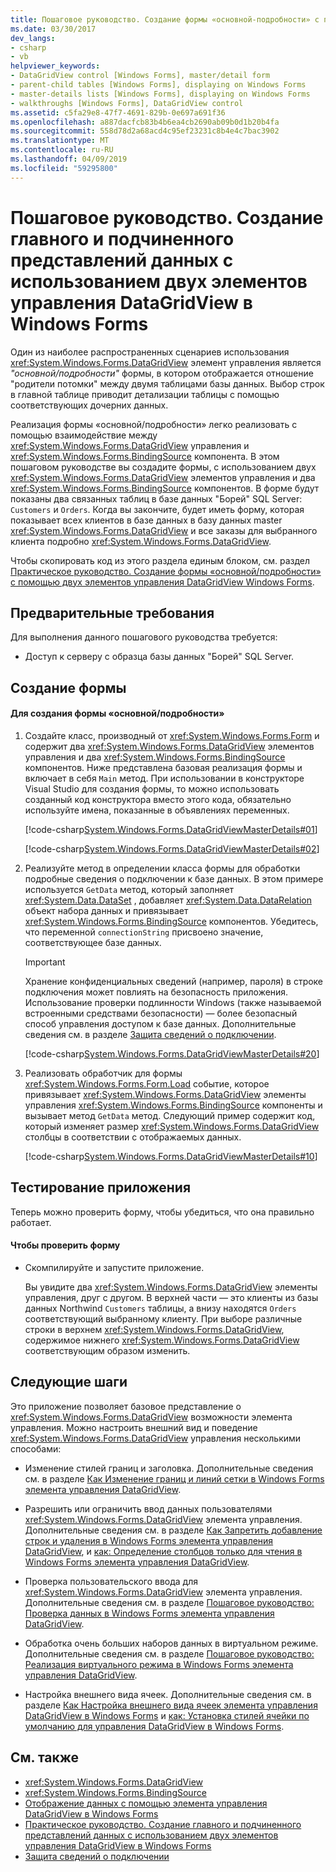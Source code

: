```yaml
---
title: Пошаговое руководство. Создание формы «основной-подробности» с помощью двух элементов управления DataGridView Windows Forms
ms.date: 03/30/2017
dev_langs:
- csharp
- vb
helpviewer_keywords:
- DataGridView control [Windows Forms], master/detail form
- parent-child tables [Windows Forms], displaying on Windows Forms
- master-details lists [Windows Forms], displaying on Windows Forms
- walkthroughs [Windows Forms], DataGridView control
ms.assetid: c5fa29e8-47f7-4691-829b-0e697a691f36
ms.openlocfilehash: a887dacfcb83b4b6ea4cb2690ab09b0d1b20b4fa
ms.sourcegitcommit: 558d78d2a68acd4c95ef23231c8b4e4c7bac3902
ms.translationtype: MT
ms.contentlocale: ru-RU
ms.lasthandoff: 04/09/2019
ms.locfileid: "59295800"
---
```

# <a name="walkthrough-creating-a-masterdetail-form-using-two-windows-forms-datagridview-controls"></a>Пошаговое руководство. Создание главного и подчиненного представлений данных с использованием двух элементов управления DataGridView в Windows Forms
Один из наиболее распространенных сценариев использования <xref:System.Windows.Forms.DataGridView> элемент управления является *"основной/подробности"* формы, в котором отображается отношение "родители потомки" между двумя таблицами базы данных. Выбор строк в главной таблице приводит детализации таблицы с помощью соответствующих дочерних данных.  
  
 Реализация формы «основной/подробности» легко реализовать с помощью взаимодействие между <xref:System.Windows.Forms.DataGridView> управления и <xref:System.Windows.Forms.BindingSource> компонента. В этом пошаговом руководстве вы создадите формы, с использованием двух <xref:System.Windows.Forms.DataGridView> элементов управления и два <xref:System.Windows.Forms.BindingSource> компонентов. В форме будут показаны два связанных таблиц в базе данных "Борей" SQL Server: `Customers` и `Orders`. Когда вы закончите, будет иметь форму, которая показывает всех клиентов в базе данных в базу данных master <xref:System.Windows.Forms.DataGridView> и все заказы для выбранного клиента подробно <xref:System.Windows.Forms.DataGridView>.  
  
 Чтобы скопировать код из этого раздела единым блоком, см. раздел [Практическое руководство. Создание формы «основной/подробности» с помощью двух элементов управления DataGridView Windows Forms](create-a-master-detail-form-using-two-datagridviews.md).  
  
## <a name="prerequisites"></a>Предварительные требования  
 Для выполнения данного пошагового руководства требуется:  
  
-   Доступ к серверу с образца базы данных "Борей" SQL Server.  
  
## <a name="creating-the-form"></a>Создание формы  
  
#### <a name="to-create-a-masterdetail-form"></a>Для создания формы «основной/подробности»  
  
1. Создайте класс, производный от <xref:System.Windows.Forms.Form> и содержит два <xref:System.Windows.Forms.DataGridView> элементов управления и два <xref:System.Windows.Forms.BindingSource> компонентов. Ниже представлена базовая реализация формы и включает в себя `Main` метод. При использовании в конструкторе Visual Studio для создания формы, то можно использовать созданный код конструктора вместо этого кода, обязательно используйте имена, показанные в объявлениях переменных.  
  
     [!code-csharp[System.Windows.Forms.DataGridViewMasterDetails#01](~/samples/snippets/csharp/VS_Snippets_Winforms/System.Windows.Forms.DataGridViewMasterDetails/CS/masterdetails.cs#01)]
       
    [!code-csharp[System.Windows.Forms.DataGridViewMasterDetails#02](~/samples/snippets/csharp/VS_Snippets_Winforms/System.Windows.Forms.DataGridViewMasterDetails/CS/masterdetails.cs#02)]
      
  
2. Реализуйте метод в определении класса формы для обработки подробные сведения о подключении к базе данных. В этом примере используется `GetData` метод, который заполняет <xref:System.Data.DataSet> , добавляет <xref:System.Data.DataRelation> объект набора данных и привязывает <xref:System.Windows.Forms.BindingSource> компонентов. Убедитесь, что переменной `connectionString` присвоено значение, соответствующее базе данных.  
  
    > [!IMPORTANT]
    >  Хранение конфиденциальных сведений (например, пароля) в строке подключения может повлиять на безопасность приложения. Использование проверки подлинности Windows (также называемой встроенными средствами безопасности) — более безопасный способ управления доступом к базе данных. Дополнительные сведения см. в разделе [Защита сведений о подключении](../../data/adonet/protecting-connection-information.md).  
  
     [!code-csharp[System.Windows.Forms.DataGridViewMasterDetails#20](~/samples/snippets/csharp/VS_Snippets_Winforms/System.Windows.Forms.DataGridViewMasterDetails/CS/masterdetails.cs#20)]
       
  
3. Реализовать обработчик для формы <xref:System.Windows.Forms.Form.Load> событие, которое привязывает <xref:System.Windows.Forms.DataGridView> элементы управления <xref:System.Windows.Forms.BindingSource> компоненты и вызывает метод `GetData` метод. Следующий пример содержит код, который изменяет размер <xref:System.Windows.Forms.DataGridView> столбцы в соответствии с отображаемых данных.  
  
     [!code-csharp[System.Windows.Forms.DataGridViewMasterDetails#10](~/samples/snippets/csharp/VS_Snippets_Winforms/System.Windows.Forms.DataGridViewMasterDetails/CS/masterdetails.cs#10)]
       
  
## <a name="testing-the-application"></a>Тестирование приложения  
 Теперь можно проверить форму, чтобы убедиться, что она правильно работает.  
  
#### <a name="to-test-the-form"></a>Чтобы проверить форму  
  
-   Скомпилируйте и запустите приложение.  
  
     Вы увидите два <xref:System.Windows.Forms.DataGridView> элементы управления, друг с другом. В верхней части — это клиенты из базы данных Northwind `Customers` таблицы, а внизу находятся `Orders` соответствующий выбранному клиенту. При выборе различные строки в верхнем <xref:System.Windows.Forms.DataGridView>, содержимое нижнего <xref:System.Windows.Forms.DataGridView> соответствующим образом изменить.  
  
## <a name="next-steps"></a>Следующие шаги  
 Это приложение позволяет базовое представление о <xref:System.Windows.Forms.DataGridView> возможности элемента управления. Можно настроить внешний вид и поведение <xref:System.Windows.Forms.DataGridView> управления несколькими способами:  
  
-   Изменение стилей границ и заголовка. Дополнительные сведения см. в разделе [Как Изменение границ и линий сетки в Windows Forms элемента управления DataGridView](change-the-border-and-gridline-styles-in-the-datagrid.md).  
  
-   Разрешить или ограничить ввод данных пользователями <xref:System.Windows.Forms.DataGridView> элемента управления. Дополнительные сведения см. в разделе [Как Запретить добавление строк и удаления в Windows Forms элемента управления DataGridView](prevent-row-addition-and-deletion-datagridview.md), и [как: Определение столбцов только для чтения в Windows Forms элемента управления DataGridView](how-to-make-columns-read-only-in-the-windows-forms-datagridview-control.md).  
  
-   Проверка пользовательского ввода для <xref:System.Windows.Forms.DataGridView> элемента управления. Дополнительные сведения см. в разделе [Пошаговое руководство: Проверка данных в Windows Forms элемента управления DataGridView](walkthrough-validating-data-in-the-windows-forms-datagridview-control.md).  
  
-   Обработка очень больших наборов данных в виртуальном режиме. Дополнительные сведения см. в разделе [Пошаговое руководство: Реализация виртуального режима в Windows Forms элемента управления DataGridView](implementing-virtual-mode-wf-datagridview-control.md).  
  
-   Настройка внешнего вида ячеек. Дополнительные сведения см. в разделе [Как Настройка внешнего вида ячеек элемента управления DataGridView в Windows Forms](customize-the-appearance-of-cells-in-the-datagrid.md) и [как: Установка стилей ячейки по умолчанию для управления DataGridView в Windows Forms](how-to-set-default-cell-styles-for-the-windows-forms-datagridview-control.md).  
  
## <a name="see-also"></a>См. также

- <xref:System.Windows.Forms.DataGridView>
- <xref:System.Windows.Forms.BindingSource>
- [Отображение данных с помощью элемента управления DataGridView в Windows Forms](displaying-data-in-the-windows-forms-datagridview-control.md)
- [Практическое руководство. Создание главного и подчиненного представлений данных с использованием двух элементов управления DataGridView в Windows Forms](create-a-master-detail-form-using-two-datagridviews.md)
- [Защита сведений о подключении](../../data/adonet/protecting-connection-information.md)

